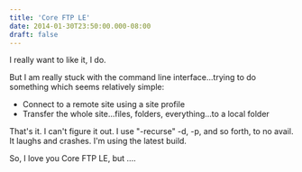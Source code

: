 ```yaml
---
title: 'Core FTP LE'
date: 2014-01-30T23:50:00.000-08:00
draft: false
---
```


I really want to like it, I do.  
  
But I am really stuck with the command line interface...trying to do something which seems relatively simple:  
  

*   Connect to a remote site using a site profile
*   Transfer the whole site...files, folders, everything...to a local folder

That's it. I can't figure it out. I use "-recurse" -d, -p, and so forth, to no avail. It laughs and crashes. I'm using the latest build.

  

So, I love you Core FTP LE, but ....